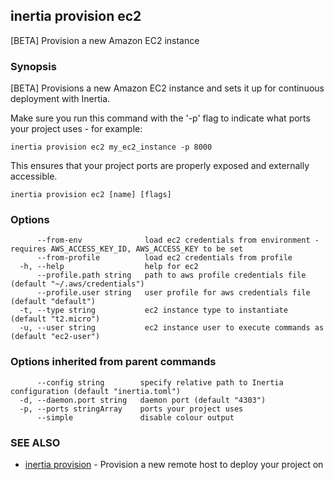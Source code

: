 ## inertia provision ec2

[BETA] Provision a new Amazon EC2 instance

### Synopsis

[BETA] Provisions a new Amazon EC2 instance and sets it up for continuous deployment
with Inertia. 

Make sure you run this command with the '-p' flag to indicate what ports
your project uses - for example:

	inertia provision ec2 my_ec2_instance -p 8000

This ensures that your project ports are properly exposed and externally accessible.


```
inertia provision ec2 [name] [flags]
```

### Options

```
      --from-env              load ec2 credentials from environment - requires AWS_ACCESS_KEY_ID, AWS_ACCESS_KEY to be set
      --from-profile          load ec2 credentials from profile
  -h, --help                  help for ec2
      --profile.path string   path to aws profile credentials file (default "~/.aws/credentials")
      --profile.user string   user profile for aws credentials file (default "default")
  -t, --type string           ec2 instance type to instantiate (default "t2.micro")
  -u, --user string           ec2 instance user to execute commands as (default "ec2-user")
```

### Options inherited from parent commands

```
      --config string        specify relative path to Inertia configuration (default "inertia.toml")
  -d, --daemon.port string   daemon port (default "4303")
  -p, --ports stringArray    ports your project uses
      --simple               disable colour output
```

### SEE ALSO

* [inertia provision](inertia_provision.md)	 - Provision a new remote host to deploy your project on

